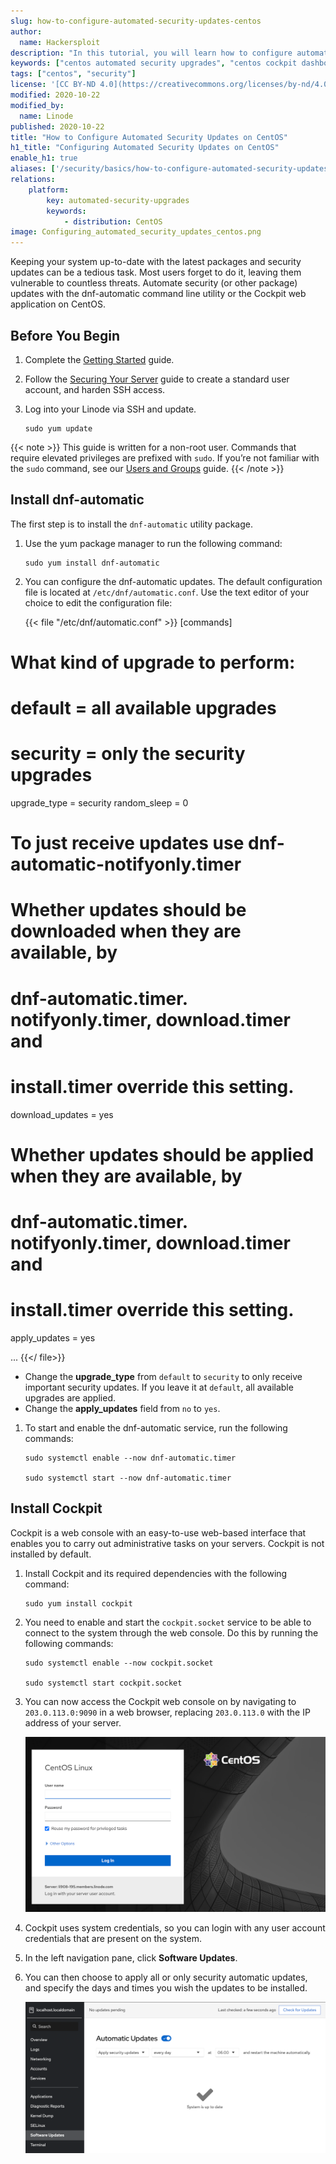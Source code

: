 ```yaml
---
slug: how-to-configure-automated-security-updates-centos
author:
  name: Hackersploit
description: "In this tutorial, you will learn how to configure automated updates on CentOS using the dnf-automatic tool and the Cockpit web applications."
keywords: ["centos automated security upgrades", "centos cockpit dashboard"]
tags: ["centos", "security"]
license: '[CC BY-ND 4.0](https://creativecommons.org/licenses/by-nd/4.0)'
modified: 2020-10-22
modified_by:
  name: Linode
published: 2020-10-22
title: "How to Configure Automated Security Updates on CentOS"
h1_title: "Configuring Automated Security Updates on CentOS"
enable_h1: true
aliases: ['/security/basics/how-to-configure-automated-security-updates-centos/']
relations:
    platform:
        key: automated-security-upgrades
        keywords:
            - distribution: CentOS
image: Configuring_automated_security_updates_centos.png
---
```


Keeping your system up-to-date with the latest packages and security updates can be a tedious task. Most users forget to do it, leaving them vulnerable to countless threats. Automate security (or other package) updates with the dnf-automatic command line utility or the Cockpit web application on CentOS.

## Before You Begin

1.  Complete the [Getting Started](/docs/guides/getting-started) guide.

1.  Follow the [Securing Your Server](/docs/guides/securing-your-server/) guide to create a standard user account, and harden SSH access.

1.  Log into your Linode via SSH and update.

        sudo yum update

{{< note >}}
This guide is written for a non-root user. Commands that require elevated privileges are prefixed with `sudo`. If you’re not familiar with the `sudo` command, see our [Users and Groups](/docs/guides/linux-users-and-groups) guide.
{{< /note >}}

## Install dnf-automatic

The first step is to install the `dnf-automatic` utility package.

1.  Use the yum package manager to run the following command:

        sudo yum install dnf-automatic

1.  You can configure the dnf-automatic updates. The default configuration file is located at `/etc/dnf/automatic.conf`. Use the text editor of your choice to edit the configuration file:

    {{< file "/etc/dnf/automatic.conf" >}}
[commands]
#  What kind of upgrade to perform:
# default                            = all available upgrades
# security                           = only the security upgrades
upgrade_type = security
random_sleep = 0

# To just receive updates use dnf-automatic-notifyonly.timer

# Whether updates should be downloaded when they are available, by
# dnf-automatic.timer. notifyonly.timer, download.timer and
# install.timer override this setting.
download_updates = yes

# Whether updates should be applied when they are available, by
# dnf-automatic.timer. notifyonly.timer, download.timer and
# install.timer override this setting.
apply_updates = yes

...
{{</ file>}}

  - Change the **upgrade_type** from `default` to `security` to only receive important security updates. If you leave it at `default`, all available upgrades are applied.
  - Change the **apply_updates** field from `no` to `yes`.

1.  To start and enable the dnf-automatic service, run the following commands:

        sudo systemctl enable --now dnf-automatic.timer

        sudo systemctl start --now dnf-automatic.timer

## Install Cockpit

Cockpit is a web console with an easy-to-use web-based interface that enables you to carry out administrative tasks on your servers. Cockpit is not installed by default.

1.  Install Cockpit and its required dependencies with the following command:

        sudo yum install cockpit

1.  You need to enable and start the `cockpit.socket` service to be able to connect to the system through the web console. Do this by running the following commands:

        sudo systemctl enable --now cockpit.socket

        sudo systemctl start cockpit.socket

1.  You can now access the Cockpit web console on by navigating to `203.0.113.0:9090` in a web browser, replacing `203.0.113.0` with the IP address of your server.

    ![CentOS Cockpit Login Screen](centos-cockpit-login.png "CentOS Cockpit Login Screen")

1.  Cockpit uses system credentials, so you can login with any user account credentials that are present on the system.

1.  In the left navigation pane, click **Software Updates**.

1.  You can then choose to apply all or only security automatic updates, and specify the days and times you wish the updates to be installed.

    ![CentOS Cockpit Automatic Update Screen](centos-cockpit-auto-update.png "CentOS Automatic Update Screen")

